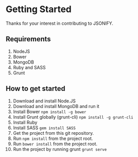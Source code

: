 # Getting Started

Thanks for your interest in contributing to JSONIFY.

## Requirements

1. NodeJS
2. Bower
3. MongoDB
4. Ruby and SASS
5. Grunt

## How to get started

1. Download and install Node.JS
2. Download and install MongoDB and run it
3. Install Bower ```npm install -g bower```
4. Install Grunt globally (grunt-cli) ```npm install -g grunt-cli```
5. Install Ruby
6. Install SASS ```gem install SASS```
7. Get the project from this git repository.
8. Run ```npm install``` from the project root.
9. Run ```bower install``` from the project root.
10. Run the project by running grunt ```grunt serve```

